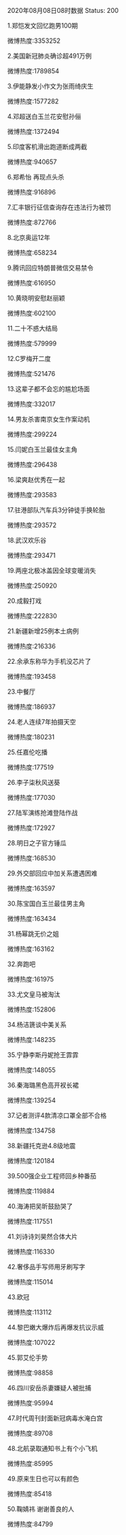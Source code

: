 2020年08月08日08时数据
Status: 200

1.郑恺发文回忆跑男100期

微博热度:3353252

2.美国新冠肺炎确诊超491万例

微博热度:1789854

3.伊能静发小作文为张雨绮庆生

微博热度:1577282

4.邓超送白玉兰花安慰孙俪

微博热度:1372494

5.印度客机滑出跑道断成两截

微博热度:940657

6.郑希怡 再现点头杀

微博热度:916896

7.汇丰银行征信查询存在违法行为被罚

微博热度:872766

8.北京奥运12年

微博热度:658234

9.腾讯回应特朗普微信交易禁令

微博热度:616950

10.黄晓明安慰赵丽颖

微博热度:602100

11.二十不惑大结局

微博热度:579999

12.C罗梅开二度

微博热度:521476

13.这辈子都不会忘的尴尬场面

微博热度:332017

14.男友杀害南京女生作案动机

微博热度:299224

15.闫妮白玉兰最佳女主角

微博热度:296438

16.梁爽赵优秀在一起

微博热度:293583

17.驻港部队汽车兵3分钟徒手换轮胎

微博热度:293572

18.武汉欢乐谷

微博热度:293471

19.两座北极冰盖因全球变暖消失

微博热度:250920

20.成毅打戏

微博热度:222830

21.新疆新增25例本土病例

微博热度:216336

22.余承东称华为手机没芯片了

微博热度:193458

23.中餐厅

微博热度:186937

24.老人连续7年拍摄天空

微博热度:180231

25.任嘉伦吃播

微博热度:177519

26.李子柒秋风送葵

微博热度:177030

27.陆军演练抢滩登陆作战

微博热度:172927

28.明日之子官方锤瓜

微博热度:168530

29.外交部回应中加关系遭遇困难

微博热度:163597

30.陈宝国白玉兰最佳男主角

微博热度:163434

31.杨幂跳无价之姐

微博热度:163162

32.奔跑吧

微博热度:161975

33.尤文皇马被淘汰

微博热度:152806

34.杨洁篪谈中美关系

微博热度:148235

35.宁静李斯丹妮抢王霏霏

微博热度:148055

36.秦海璐黑色高开衩长裙

微博热度:139254

37.记者测评4款清凉口罩全部不合格

微博热度:134758

38.新疆托克逊4.8级地震

微博热度:120184

39.500强企业工程师回乡种番茄

微博热度:119884

40.海涛把吴昕鼓励哭了

微博热度:117551

41.刘诗诗刘昊然合体大片

微博热度:116330

42.奢侈品手写师用牙刷写字

微博热度:115014

43.欧冠

微博热度:113112

44.黎巴嫩大爆炸后再爆发抗议示威

微博热度:107022

45.郭艾伦手势

微博热度:98858

46.四川安岳杀妻嫌疑人被批捕

微博热度:95994

47.时代周刊封面新冠病毒水淹白宫

微博热度:89708

48.北航录取通知书上有个小飞机

微博热度:85995

49.原来生日也可以有颜色

微博热度:85418

50.鞠婧祎 谢谢善良的人

微博热度:84799

